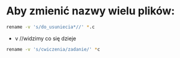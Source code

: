 # Aby zmienić nazwy wielu plików:

```sh
rename -v 's/do_usuniecia*//' *.c
```
- v //widzimy co się dzieje

```sh
rename -v 's/cwiczenia/zadanie/' *c
```


